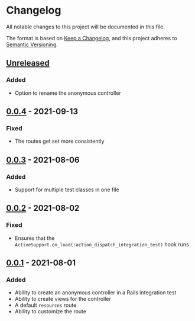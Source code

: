 # Changelog

All notable changes to this project will be documented in this file.

The format is based on [Keep a Changelog](https://keepachangelog.com/en/1.0.0/),
and this project adheres to [Semantic Versioning](https://semver.org/spec/v2.0.0.html).

## [Unreleased]

### Added

* Option to rename the anonymous controller

## [0.0.4] - 2021-09-13

### Fixed

* The routes get set more consistently

## [0.0.3] - 2021-08-06

### Added

* Support for multiple test classes in one file

## [0.0.2] - 2021-08-02

### Fixed

* Ensures that the `ActiveSupport.on_load(:action_dispatch_integration_test)`
  hook runs

## [0.0.1] - 2021-08-01

### Added

* Ability to create an anonymous controller in a Rails integration test
* Ability to create views for the controller
* A default `resources` route
* Ability to customize the route


[Unreleased]: https://github.com/zachahn/rails_anonymous_controller_testing/compare/v0.0.4...HEAD
[0.0.4]: https://github.com/zachahn/rails_anonymous_controller_testing/compare/v0.0.3...v0.0.4
[0.0.3]: https://github.com/zachahn/rails_anonymous_controller_testing/compare/v0.0.2...v0.0.3
[0.0.2]: https://github.com/zachahn/rails_anonymous_controller_testing/compare/v0.0.1...v0.0.2
[0.0.1]: https://github.com/zachahn/rails_anonymous_controller_testing/compare/v0.0.0...v0.0.1

